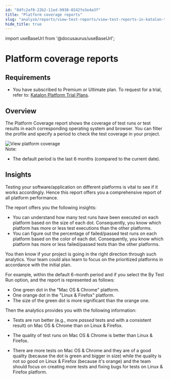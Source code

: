 ```yaml
---
id: "8dfc2af0-22b2-11ed-9930-0242fe3e4a3f"
title: "Platform coverage reports"
slug: "analyze/reports/view-test-reports/view-test-reports-in-katalon-testops/view-testops-dashboard/platform-coverage-reports"
hide_title: true
---
```

import useBaseUrl from '@docusaurus/useBaseUrl';


# <a id="id_dashboard-platform-coverage" class="anchor_top_offset"/><a id="ariaid-title1" class="anchor_top_offset"/>Platform coverage reports


## Requirements

<div xmlns="http://www.w3.org/1999/xhtml" className="p"><ul className="ul"><li className="li"><p className="p">You have subscribed to <span className="ph">Premium</span> or <span className="ph">Ultimate</span>   plan. To request for a trial, refer to: <a className="xref" href="/docs/administer/katalon-platform-packages/katalon-platform-trial-plans"><span className="ph">Katalon Platform</span> Trial Plans</a>.</p></li></ul></div>

## Overview

<p xmlns="http://www.w3.org/1999/xhtml" className="p">The <span className="ph uicontrol">Platform Coverage</span> report shows the coverage of test runs or test results in each corresponding operating system and browser. You can filter the profile and specify a period to check the test coverage in your project.</p> 
<div xmlns="http://www.w3.org/1999/xhtml" className="p"><img className="image" src={useBaseUrl("/8dfdffb0-22b2-11ed-9930-0242fe3e4a3f.png")} alt="View platform coverage" /><div className="note note note_note"><span className="note__title">Note:</span> <ul className="ul"><li className="li"><p className="p">The default period is the last 6 months (compared to the current date).</p></li></ul></div></div>

## Insights

<p xmlns="http://www.w3.org/1999/xhtml" className="p">Testing your software/application on different platforms is vital to see if it works accordingly. Hence this report offers you a comprehensive report of all platform performance.</p> 
<p xmlns="http://www.w3.org/1999/xhtml" className="p">The report offers you the following insights:</p> 
<ul xmlns="http://www.w3.org/1999/xhtml" className="ul"><li className="li">You can understand how many test runs have been executed on each platform based on the size of each dot. Consequently, you know which platform has more or less test executions than the other platforms.</li><li className="li">You can figure out the percentage of failed/passed test runs on each platform based on the color of each dot. Consequently, you know which platform has more or less failed/passed tests than the other platforms.</li></ul> 
<p xmlns="http://www.w3.org/1999/xhtml" className="p">You then know if your project is going in the right direction through such analytics. Your team could also learn to focus on the prioritized platforms in accordance with the initial plan.</p> 
<p xmlns="http://www.w3.org/1999/xhtml" className="p">For example, within the default 6-month period and if you select the <span className="ph uicontrol">By Test Run</span> option, and the report is represented as follows:</p> 
<ul xmlns="http://www.w3.org/1999/xhtml" className="ul"><li className="li">One green dot in the "Mac OS &amp; Chrome" platform.</li><li className="li">One orange dot in the "Linux &amp; Firefox" platform.</li><li className="li">The size of the green dot is more significant than the orange one.</li></ul> 
<p xmlns="http://www.w3.org/1999/xhtml" className="p">Then the analytics provides you with the following information:</p> 
<ul xmlns="http://www.w3.org/1999/xhtml" className="ul"><li className="li"><p className="p">Tests are run better (e.g., more <em className="ph i">passed</em> tests and with a consistent result) on Mac OS &amp; Chrome than on Linux &amp; Firefox.</p></li><li className="li"><p className="p">The quality of test runs on Mac OS &amp; Chrome is better than Linux &amp; Firefox.</p></li><li className="li"><p className="p">There are more tests on Mac OS &amp; Chrome and they are of a good quality (because the dot is green and bigger in size) while the quality is not so good on Linux &amp; Firefox (because it's orange) and the team should focus on creating more tests and fixing bugs for tests on Linux &amp; Firefox platform.</p></li></ul> 
